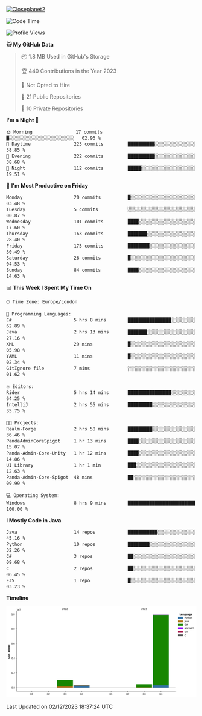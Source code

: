 [![Closeplanet2](https://github-readme-stats.vercel.app/api?username=Closeplanet2&show_icons=true&theme=tokyonight&count_private=true)]([https://github.com/Closeplanet2])

<!--START_SECTION:waka-->
![Code Time](http://img.shields.io/badge/Code%20Time-116%20hrs%2042%20mins-blue)

![Profile Views](http://img.shields.io/badge/Profile%20Views-13-blue)

**🐱 My GitHub Data** 

> 📦 1.8 MB Used in GitHub's Storage 
 > 
> 🏆 440 Contributions in the Year 2023
 > 
> 🚫 Not Opted to Hire
 > 
> 📜 21 Public Repositories 
 > 
> 🔑 10 Private Repositories 
 > 
**I'm a Night 🦉** 

```text
🌞 Morning                17 commits          █░░░░░░░░░░░░░░░░░░░░░░░░   02.96 % 
🌆 Daytime                223 commits         ██████████░░░░░░░░░░░░░░░   38.85 % 
🌃 Evening                222 commits         ██████████░░░░░░░░░░░░░░░   38.68 % 
🌙 Night                  112 commits         █████░░░░░░░░░░░░░░░░░░░░   19.51 % 
```
📅 **I'm Most Productive on Friday** 

```text
Monday                   20 commits          █░░░░░░░░░░░░░░░░░░░░░░░░   03.48 % 
Tuesday                  5 commits           ░░░░░░░░░░░░░░░░░░░░░░░░░   00.87 % 
Wednesday                101 commits         ████░░░░░░░░░░░░░░░░░░░░░   17.60 % 
Thursday                 163 commits         ███████░░░░░░░░░░░░░░░░░░   28.40 % 
Friday                   175 commits         ████████░░░░░░░░░░░░░░░░░   30.49 % 
Saturday                 26 commits          █░░░░░░░░░░░░░░░░░░░░░░░░   04.53 % 
Sunday                   84 commits          ████░░░░░░░░░░░░░░░░░░░░░   14.63 % 
```


📊 **This Week I Spent My Time On** 

```text
🕑︎ Time Zone: Europe/London

💬 Programming Languages: 
C#                       5 hrs 8 mins        ████████████████░░░░░░░░░   62.89 % 
Java                     2 hrs 13 mins       ███████░░░░░░░░░░░░░░░░░░   27.16 % 
XML                      29 mins             █░░░░░░░░░░░░░░░░░░░░░░░░   05.98 % 
YAML                     11 mins             █░░░░░░░░░░░░░░░░░░░░░░░░   02.34 % 
GitIgnore file           7 mins              ░░░░░░░░░░░░░░░░░░░░░░░░░   01.62 % 

🔥 Editors: 
Rider                    5 hrs 14 mins       ████████████████░░░░░░░░░   64.25 % 
IntelliJ                 2 hrs 55 mins       █████████░░░░░░░░░░░░░░░░   35.75 % 

🐱‍💻 Projects: 
Realm-Forge              2 hrs 58 mins       █████████░░░░░░░░░░░░░░░░   36.46 % 
PandaAdminCoreSpigot     1 hr 13 mins        ████░░░░░░░░░░░░░░░░░░░░░   15.07 % 
Panda-Admin-Core-Unity   1 hr 12 mins        ████░░░░░░░░░░░░░░░░░░░░░   14.86 % 
UI Library               1 hr 1 min          ███░░░░░░░░░░░░░░░░░░░░░░   12.63 % 
Panda-Admin-Core-Spigot  48 mins             ██░░░░░░░░░░░░░░░░░░░░░░░   09.99 % 

💻 Operating System: 
Windows                  8 hrs 9 mins        █████████████████████████   100.00 % 
```

**I Mostly Code in Java** 

```text
Java                     14 repos            ███████████░░░░░░░░░░░░░░   45.16 % 
Python                   10 repos            ████████░░░░░░░░░░░░░░░░░   32.26 % 
C#                       3 repos             ██░░░░░░░░░░░░░░░░░░░░░░░   09.68 % 
C                        2 repos             ██░░░░░░░░░░░░░░░░░░░░░░░   06.45 % 
EJS                      1 repo              █░░░░░░░░░░░░░░░░░░░░░░░░   03.23 % 
```



**Timeline**

![Lines of Code chart](https://raw.githubusercontent.com/Closeplanet2/Closeplanet2/main/assets/bar_graph.png)


 Last Updated on 02/12/2023 18:37:24 UTC
<!--END_SECTION:waka-->
